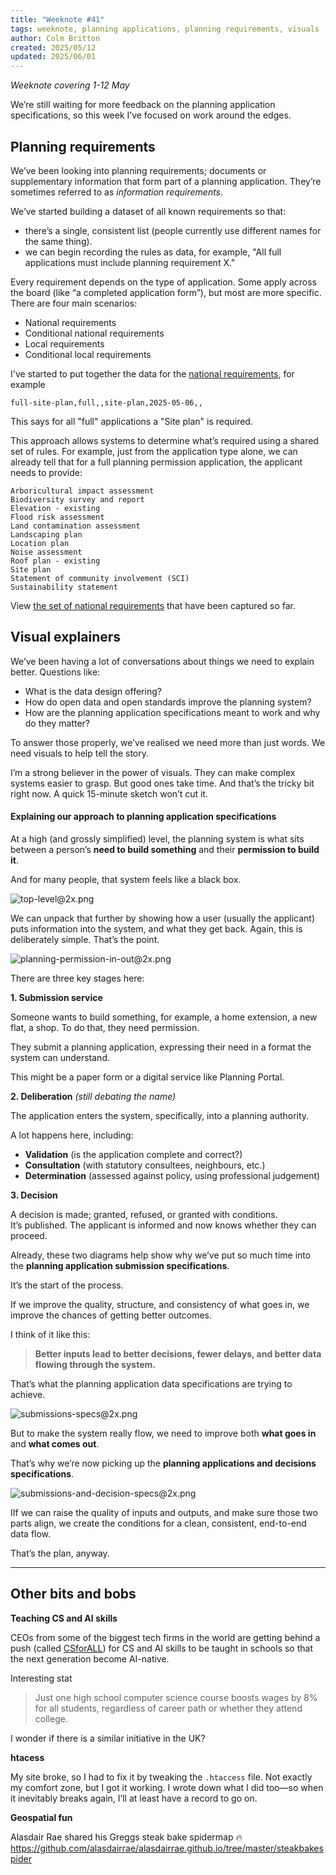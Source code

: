 ```yaml
---
title: "Weeknote #41"
tags: weeknote, planning applications, planning requirements, visuals
author: Colm Britton
created: 2025/05/12
updated: 2025/06/01
---
```


*Weeknote covering 1-12 May*

We’re still waiting for more feedback on the planning application specifications, so this week I’ve focused on work around the edges.

## Planning requirements

We’ve been looking into planning requirements; documents or supplementary information that form part of a planning application. They’re sometimes referred to as _information requirements_.

We’ve started building a dataset of all known requirements so that:

- there’s a single, consistent list (people currently use different names for the same thing).
- we can begin recording the rules as data, for example, "All full applications must include planning requirement X."

Every requirement depends on the type of application. Some apply across the board (like “a completed application form”), but most are more specific. There are four main scenarios:

- National requirements
- Conditional national requirements
- Local requirements
- Conditional local requirements

I've started to put together the data for the [national requirements](https://github.com/digital-land/planning-application-data-specification/blob/main/data/national-planning-requirement.csv), for example
```
full-site-plan,full,,site-plan,2025-05-06,,
```
This says for all "full" applications a "Site plan" is required.

This approach allows systems to determine what’s required using a shared set of rules. For example, just from the application type alone, we can already tell that for a full planning permission application, the applicant needs to provide:
```
Arboricultural impact assessment
Biodiversity survey and report
Elevation - existing
Flood risk assessment
Land contamination assessment
Landscaping plan
Location plan
Noise assessment
Roof plan - existing
Site plan
Statement of community involvement (SCI)
Sustainability statement
```

View [the set of national requirements](https://github.com/digital-land/planning-application-data-specification/blob/main/data/planning-requirement.csv) that have been captured so far.

## Visual explainers

We’ve been having a lot of conversations about things we need to explain better. Questions like:

- What is the data design offering?
- How do open data and open standards improve the planning system?
- How are the planning application specifications meant to work and why do they matter?

To answer those properly, we’ve realised we need more than just words. We need visuals to help tell the story.

I’m a strong believer in the power of visuals. They can make complex systems easier to grasp. But good ones take time. And that’s the tricky bit right now. A quick 15-minute sketch won’t cut it.
#### Explaining our approach to planning application specifications

At a high (and grossly simplified) level, the planning system is what sits between a person’s **need to build something** and their **permission to build it**.

And for many people, that system feels like a black box.

![top-level@2x.png](/static/images/notes/work/top-level@2x.png)

We can unpack that further by showing how a user (usually the applicant) puts information into the system, and what they get back. Again, this is deliberately simple. That’s the point.

![planning-permission-in-out@2x.png](/static/images/notes/work/planning-permission-in-out@2x.png)

There are three key stages here:

**1. Submission service**

Someone wants to build something, for example, a home extension, a new flat, a shop. To do that, they need permission.

They submit a planning application, expressing their need in a format the system can understand.

This might be a paper form or a digital service like Planning Portal.

**2. Deliberation** _(still debating the name)_

The application enters the system, specifically, into a planning authority.  

A lot happens here, including:

- **Validation** (is the application complete and correct?)
- **Consultation** (with statutory consultees, neighbours, etc.)
- **Determination** (assessed against policy, using professional judgement)

**3. Decision**

A decision is made; granted, refused, or granted with conditions.  
It’s published. The applicant is informed and now knows whether they can proceed.

Already, these two diagrams help show why we’ve put so much time into the **planning application submission specifications**.

It’s the start of the process.

If we improve the quality, structure, and consistency of what goes in, we improve the chances of getting better outcomes.

I think of it like this:

> **Better inputs lead to better decisions, fewer delays, and better data flowing through the system.**

That’s what the planning application data specifications are trying to achieve.

![submissions-specs@2x.png](/static/images/notes/work/submissions-specs@2x.png)

But to make the system really flow, we need to improve both **what goes in** and **what comes out**.

That’s why we’re now picking up the **planning applications and decisions specifications**.

![submissions-and-decision-specs@2x.png](/static/images/notes/work/submissions-and-decision-specs@2x.png)

IIf we can raise the quality of inputs and outputs, and make sure those two parts align, we create the conditions for a clean, consistent, end-to-end data flow.

That’s the plan, anyway.

---
## Other bits and bobs

**Teaching CS and AI skills**

CEOs from some of the biggest tech firms in the world are getting behind a push (called [CSforALL](https://csforall.org/unlock8/open-letter)) for CS and AI skills to be taught in schools so that the next generation become AI-native.

Interesting stat
>Just one high school computer science course boosts wages by 8% for all students, regardless of career path or whether they attend college.

I wonder if there is a similar initiative in the UK?

**htacess**

My site broke, so I had to fix it by tweaking the `.htaccess` file. Not exactly my comfort zone, but I got it working. I wrote down what I did too—so when it inevitably breaks again, I’ll at least have a record to go on.

**Geospatial fun**

Alasdair Rae shared his Greggs steak bake spidermap 🔥
https://github.com/alasdairrae/alasdairrae.github.io/tree/master/steakbakespider
